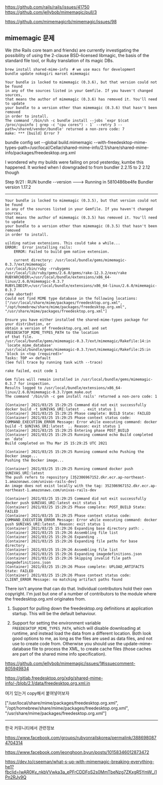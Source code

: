 https://github.com/rails/rails/issues/41750
https://github.com/jellybob/mimemagic/pull/3

https://github.com/mimemagicrb/mimemagic/issues/98

## mimemagic 문제

We (the Rails core team and friends) are currently investigating the possibility of using the 2-clause BSD–licensed libmagic, the basis of the standard file tool, or Ruby translation of its magic DBs.




```
brew install shared-mime-info  # we use macs for development
bundle update nokogiri marcel mimemagic
```

```
Your bundle is locked to mimemagic (0.3.6), but that version could not be found
in any of the sources listed in your Gemfile. If you haven't changed sources,
that means the author of mimemagic (0.3.6) has removed it. You'll need to update
your bundle to a version other than mimemagic (0.3.6) that hasn't been removed
in order to install.
The command '/bin/sh -c bundle install --jobs `expr $(cat /proc/cpuinfo | grep -c "cpu cores") - 1` --retry 3 --path=/shared/vendor/bundle' returned a non-zero code: 7
make: *** [build] Error 7
```



bundle config set --global build.mimemagic --with-freedesktop-mime-types-path=/usr/local/Cellar/shared-mime-info/2.1/share/shared-mime-info/packages/freedesktop.org.xml


I wondered why my builds were failing on prod yesterday, kumbe this happened.
It worked when I downgraded to from bundler 2.2.15 to 2 2.12 though


Step 9/21 : RUN bundle --version
 ---> Running in 5810486be4fe
Bundler version 1.17.2


---


```
Your bundle is locked to mimemagic (0.3.5), but that version could not be found
in any of the sources listed in your Gemfile. If you haven't changed sources,
that means the author of mimemagic (0.3.5) has removed it. You'll need to update
your bundle to a version other than mimemagic (0.3.5) that hasn't been removed
in order to install.
```


```
uilding native extensions. This could take a while...
ERROR:  Error installing rails:
    ERROR: Failed to build gem native extension.

    current directory: /usr/local/bundle/gems/mimemagic-0.3.7/ext/mimemagic
/usr/local/bin/ruby -rrubygems /usr/local/lib/ruby/gems/2.6.0/gems/rake-12.3.2/exe/rake RUBYARCHDIR\=/usr/local/bundle/extensions/x86_64-linux/2.6.0/mimemagic-0.3.7 RUBYLIBDIR\=/usr/local/bundle/extensions/x86_64-linux/2.6.0/mimemagic-0.3.7
rake aborted!
Could not find MIME type database in the following locations: ["/usr/local/share/mime/packages/freedesktop.org.xml", "/opt/homebrew/share/mime/packages/freedesktop.org.xml", "/usr/share/mime/packages/freedesktop.org.xml"]

Ensure you have either installed the shared-mime-types package for your distribution, or 
obtain a version of freedesktop.org.xml and set FREEDESKTOP_MIME_TYPES_PATH to the location 
of that file.
/usr/local/bundle/gems/mimemagic-0.3.7/ext/mimemagic/Rakefile:14:in `locate_mime_database'
/usr/local/bundle/gems/mimemagic-0.3.7/ext/mimemagic/Rakefile:25:in `block in <top (required)>'
Tasks: TOP => default
(See full trace by running task with --trace)

rake failed, exit code 1

Gem files will remain installed in /usr/local/bundle/gems/mimemagic-0.3.7 for inspection.
Results logged to /usr/local/bundle/extensions/x86_64-linux/2.6.0/mimemagic-0.3.7/gem_make.out
The command '/bin/sh -c gem install rails' returned a non-zero code: 1

[Container] 2021/03/25 15:29:25 Command did not exit successfully docker build -t $UNIVAS_URI:latest  . exit status 1
[Container] 2021/03/25 15:29:25 Phase complete: BUILD State: FAILED
[Container] 2021/03/25 15:29:25 Phase context status code: COMMAND_EXECUTION_ERROR Message: Error while executing command: docker build -t $UNIVAS_URI:latest  .. Reason: exit status 1
[Container] 2021/03/25 15:29:25 Entering phase POST_BUILD
[Container] 2021/03/25 15:29:25 Running command echo Build completed on `date`
Build completed on Thu Mar 25 15:29:25 UTC 2021

[Container] 2021/03/25 15:29:25 Running command echo Pushing the Docker image...
Pushing the Docker image...

[Container] 2021/03/25 15:29:25 Running command docker push $UNIVAS_URI:latest
The push refers to repository [352306967152.dkr.ecr.ap-northeast-1.amazonaws.com/univas-rails-dev]
An image does not exist locally with the tag: 352306967152.dkr.ecr.ap-northeast-1.amazonaws.com/univas-rails-dev

[Container] 2021/03/25 15:29:25 Command did not exit successfully docker push $UNIVAS_URI:latest exit status 1
[Container] 2021/03/25 15:29:25 Phase complete: POST_BUILD State: FAILED
[Container] 2021/03/25 15:29:25 Phase context status code: COMMAND_EXECUTION_ERROR Message: Error while executing command: docker push $UNIVAS_URI:latest. Reason: exit status 1
[Container] 2021/03/25 15:29:26 Expanding base directory path: .
[Container] 2021/03/25 15:29:26 Assembling file list
[Container] 2021/03/25 15:29:26 Expanding .
[Container] 2021/03/25 15:29:26 Expanding file paths for base directory .
[Container] 2021/03/25 15:29:26 Assembling file list
[Container] 2021/03/25 15:29:26 Expanding imagedefinitions.json
[Container] 2021/03/25 15:29:26 Skipping invalid file path imagedefinitions.json
[Container] 2021/03/25 15:29:26 Phase complete: UPLOAD_ARTIFACTS State: FAILED
[Container] 2021/03/25 15:29:26 Phase context status code: CLIENT_ERROR Message: no matching artifact paths found
```


There isn't anyone that can do that. Individual contributors hold their own copyright. I'm just but one of a number of contributors to the module where the freedesktop.org.xml originates from.

1. Support for pulling down the freedesktop.org definitions at application startup. This will be the default behaviour.

2. Support for setting the environment variable `FREEDESKTOP_MIME_TYPES_PATH`, which will disable downloading at runtime, and instead load the data from a different location.
Both look good options to me, as long as the files are used as data files, and not use to create code from. Otherwise you should use the update-mime-database file to process the XML, to create cache files (those caches are part of the shared mime info specification).


https://github.com/jellybob/mimemagic/issues/1#issuecomment-805949834

https://gitlab.freedesktop.org/xdg/shared-mime-info/-/blob/2.1/data/freedesktop.org.xml.in

여기 있는거 copy해서 붙여넣어보자

["/usr/local/share/mime/packages/freedesktop.org.xml", "/opt/homebrew/share/mime/packages/freedesktop.org.xml", "/usr/share/mime/packages/freedesktop.org.xml"]



---


한국 커뮤니티에서 관련정보

https://www.facebook.com/groups/rubyonrailskorea/permalink/3886980874704314


https://www.facebook.com/jeonghoon.byun/posts/10158346012873472

https://dev.to/cseeman/what-s-up-with-mimemagic-breaking-everything-he1?fbclid=IwAR0Ky_nkbVVwka3a_ePFrCDDFoS2s0MmTbeNzg7ZKxgR5YmW_i1Pn2RJy9Q

